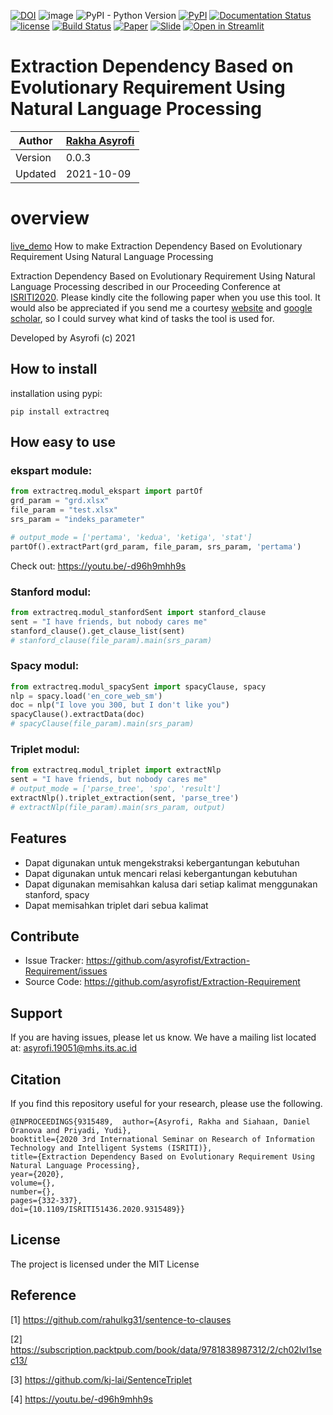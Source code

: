 [![DOI](https://zenodo.org/badge/DOI/10.5281/zenodo.5528399.svg)](https://doi.org/10.5281/zenodo.5528399)
![image](https://visitor-badge.laobi.icu/badge?page_id=asyrofist/Extraction-Requirement) 
![PyPI - Python Version](https://img.shields.io/badge/python-3.7.0-blue.svg)
[![PyPI](https://img.shields.io/pypi/v/extractreq.svg)](https://pypi.org/project/extractreq/)
[![Documentation Status](https://readthedocs.org/projects/extraction-requirement/badge/?version=latest)](https://extraction-requirement.readthedocs.io/en/latest/?badge=latest)
[![license](https://img.shields.io/github/license/mashape/apistatus.svg)](LICENSE)
[![Build Status](https://app.travis-ci.com/asyrofist/Extraction-Requirement.svg?branch=main)](https://app.travis-ci.com/asyrofist/Extraction-Requirement)
[![Paper](http://img.shields.io/badge/Paper-PDF-red.svg)](https://ieeexplore.ieee.org/document/9315489)
[![Slide](http://img.shields.io/badge/Slides-PDF-orange.svg)](https://github.com/asyrofist/Extraction-Requirement/blob/main/docs/ISRITI_2020.pdf)
[![Open in Streamlit](https://static.streamlit.io/badges/streamlit_badge_black_white.svg)](https://share.streamlit.io/asyrofist/demo_exctractreq/main/main.py)

# Extraction Dependency Based on Evolutionary Requirement Using Natural Language Processing

Author  | [Rakha Asyrofi](https://scholar.google.com/citations?user=WN9T5UUAAAAJ&hl=id&oi=ao)
 -------|-----------
Version | 0.0.3
Updated | 2021-10-09

# overview
[live_demo](https://share.streamlit.io/asyrofist/demo_exctractreq/main/main.py) How to make Extraction Dependency Based on Evolutionary Requirement Using Natural Language Processing

Extraction Dependency Based on Evolutionary Requirement Using Natural Language Processing described in our Proceeding Conference at [ISRITI2020](https://ieeexplore.ieee.org/document/9315489). Please kindly cite the following paper when you use this tool. It would also be appreciated if you send me a courtesy [website](https://www.researchgate.net/profile/Rakha_Asyrofi) and [google scholar](https://scholar.google.com/citations?user=WN9T5UUAAAAJ&hl=id&oi=ao), so I could survey what kind of tasks the tool is used for. 

Developed by Asyrofi (c) 2021

## How to install

installation using pypi:

    pip install extractreq

## How easy to use

### ekspart module:

```python
from extractreq.modul_ekspart import partOf
grd_param = "grd.xlsx"
file_param = "test.xlsx"
srs_param = "indeks_parameter"

# output_mode = ['pertama', 'kedua', 'ketiga', 'stat']
partOf().extractPart(grd_param, file_param, srs_param, 'pertama')
```
Check out: https://youtu.be/-d96h9mhh9s

### Stanford modul:
```python
from extractreq.modul_stanfordSent import stanford_clause
sent = "I have friends, but nobody cares me"
stanford_clause().get_clause_list(sent)
# stanford_clause(file_param).main(srs_param)
```

### Spacy modul:
```python
from extractreq.modul_spacySent import spacyClause, spacy
nlp = spacy.load('en_core_web_sm')
doc = nlp("I love you 300, but I don't like you")
spacyClause().extractData(doc)
# spacyClause(file_param).main(srs_param)
```

### Triplet modul:
```python
from extractreq.modul_triplet import extractNlp
sent = "I have friends, but nobody cares me"
# output_mode = ['parse_tree', 'spo', 'result']
extractNlp().triplet_extraction(sent, 'parse_tree')
# extractNlp(file_param).main(srs_param, output)
```


## Features
- Dapat digunakan untuk mengekstraksi kebergantungan kebutuhan
- Dapat digunakan untuk mencari relasi kebergantungan kebutuhan
- Dapat digunakan memisahkan kalusa dari setiap kalimat menggunakan stanford, spacy
- Dapat memisahkan triplet dari sebua kalimat

## Contribute

- Issue Tracker: https://github.com/asyrofist/Extraction-Requirement/issues
- Source Code: https://github.com/asyrofist/Extraction-Requirement

## Support

If you are having issues, please let us know. We have a mailing list located at: asyrofi.19051@mhs.its.ac.id

## Citation

If you find this repository useful for your research, please use the following.

```
@INPROCEEDINGS{9315489,  author={Asyrofi, Rakha and Siahaan, Daniel Oranova and Priyadi, Yudi},  
booktitle={2020 3rd International Seminar on Research of Information Technology and Intelligent Systems (ISRITI)},   
title={Extraction Dependency Based on Evolutionary Requirement Using Natural Language Processing},   
year={2020},  
volume={},  
number={},  
pages={332-337},  
doi={10.1109/ISRITI51436.2020.9315489}}
```

## License

The project is licensed under the MIT License


## Reference

[1] https://github.com/rahulkg31/sentence-to-clauses

[2] https://subscription.packtpub.com/book/data/9781838987312/2/ch02lvl1sec13/

[3] https://github.com/kj-lai/SentenceTriplet

[4] https://youtu.be/-d96h9mhh9s
